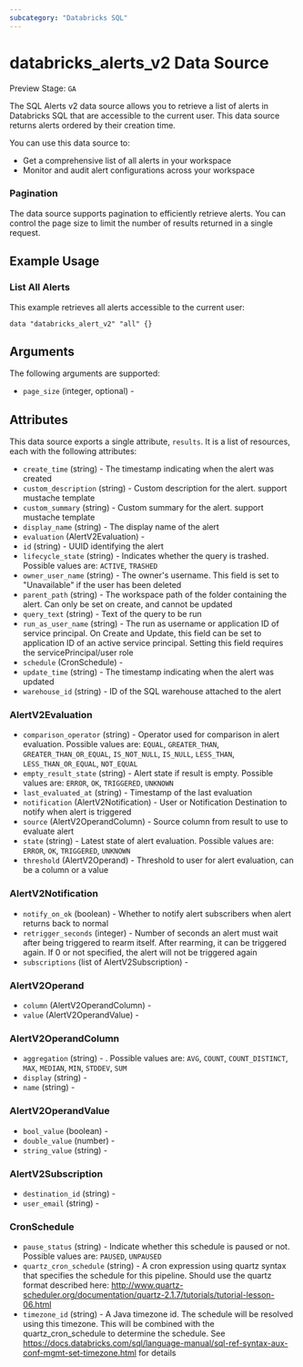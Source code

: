 ```yaml
---
subcategory: "Databricks SQL"
---
```

# databricks_alerts_v2 Data Source
Preview Stage: `GA`

The SQL Alerts v2 data source allows you to retrieve a list of alerts in Databricks SQL that are accessible to the current user. This data source returns alerts ordered by their creation time.

You can use this data source to:
- Get a comprehensive list of all alerts in your workspace
- Monitor and audit alert configurations across your workspace

### Pagination
The data source supports pagination to efficiently retrieve alerts. You can control the page size to limit the number of results returned in a single request.

## Example Usage
### List All Alerts
This example retrieves all alerts accessible to the current user:

```hcl
data "databricks_alert_v2" "all" {}
```


## Arguments
The following arguments are supported:
* `page_size` (integer, optional) - 



## Attributes
This data source exports a single attribute, `results`. It is a list of resources, each with the following attributes:
* `create_time` (string) - The timestamp indicating when the alert was created
* `custom_description` (string) - Custom description for the alert. support mustache template
* `custom_summary` (string) - Custom summary for the alert. support mustache template
* `display_name` (string) - The display name of the alert
* `evaluation` (AlertV2Evaluation) - 
* `id` (string) - UUID identifying the alert
* `lifecycle_state` (string) - Indicates whether the query is trashed. Possible values are: `ACTIVE`, `TRASHED`
* `owner_user_name` (string) - The owner's username. This field is set to "Unavailable" if the user has been deleted
* `parent_path` (string) - The workspace path of the folder containing the alert. Can only be set on create, and cannot be updated
* `query_text` (string) - Text of the query to be run
* `run_as_user_name` (string) - The run as username or application ID of service principal.
  On Create and Update, this field can be set to application ID of an active service principal. Setting this field requires the servicePrincipal/user role
* `schedule` (CronSchedule) - 
* `update_time` (string) - The timestamp indicating when the alert was updated
* `warehouse_id` (string) - ID of the SQL warehouse attached to the alert

### AlertV2Evaluation
* `comparison_operator` (string) - Operator used for comparison in alert evaluation. Possible values are: `EQUAL`, `GREATER_THAN`, `GREATER_THAN_OR_EQUAL`, `IS_NOT_NULL`, `IS_NULL`, `LESS_THAN`, `LESS_THAN_OR_EQUAL`, `NOT_EQUAL`
* `empty_result_state` (string) - Alert state if result is empty. Possible values are: `ERROR`, `OK`, `TRIGGERED`, `UNKNOWN`
* `last_evaluated_at` (string) - Timestamp of the last evaluation
* `notification` (AlertV2Notification) - User or Notification Destination to notify when alert is triggered
* `source` (AlertV2OperandColumn) - Source column from result to use to evaluate alert
* `state` (string) - Latest state of alert evaluation. Possible values are: `ERROR`, `OK`, `TRIGGERED`, `UNKNOWN`
* `threshold` (AlertV2Operand) - Threshold to user for alert evaluation, can be a column or a value

### AlertV2Notification
* `notify_on_ok` (boolean) - Whether to notify alert subscribers when alert returns back to normal
* `retrigger_seconds` (integer) - Number of seconds an alert must wait after being triggered to rearm itself. After rearming, it can be triggered again. If 0 or not specified, the alert will not be triggered again
* `subscriptions` (list of AlertV2Subscription) - 

### AlertV2Operand
* `column` (AlertV2OperandColumn) - 
* `value` (AlertV2OperandValue) - 

### AlertV2OperandColumn
* `aggregation` (string) - . Possible values are: `AVG`, `COUNT`, `COUNT_DISTINCT`, `MAX`, `MEDIAN`, `MIN`, `STDDEV`, `SUM`
* `display` (string) - 
* `name` (string) - 

### AlertV2OperandValue
* `bool_value` (boolean) - 
* `double_value` (number) - 
* `string_value` (string) - 

### AlertV2Subscription
* `destination_id` (string) - 
* `user_email` (string) - 

### CronSchedule
* `pause_status` (string) - Indicate whether this schedule is paused or not. Possible values are: `PAUSED`, `UNPAUSED`
* `quartz_cron_schedule` (string) - A cron expression using quartz syntax that specifies the schedule for this pipeline.
  Should use the quartz format described here: http://www.quartz-scheduler.org/documentation/quartz-2.1.7/tutorials/tutorial-lesson-06.html
* `timezone_id` (string) - A Java timezone id. The schedule will be resolved using this timezone.
  This will be combined with the quartz_cron_schedule to determine the schedule.
  See https://docs.databricks.com/sql/language-manual/sql-ref-syntax-aux-conf-mgmt-set-timezone.html for details